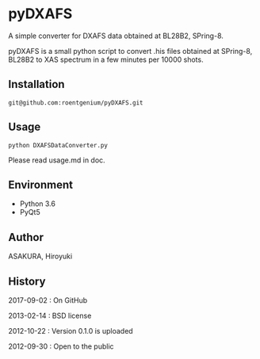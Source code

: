 # pyDXAFS

A simple converter for DXAFS data obtained at BL28B2, SPring-8.

pyDXAFS is a small python script to convert .his files obtained at SPring-8, BL28B2 to XAS spectrum in a few minutes per 10000 shots.

## Installation

```
git@github.com:roentgenium/pyDXAFS.git
```

## Usage

```
python DXAFSDataConverter.py
```

Please read usage.md in doc.

## Environment

- Python 3.6
- PyQt5

## Author

ASAKURA, Hiroyuki

## History

2017-09-02
:   On GitHub

2013-02-14
:   BSD license

2012-10-22
:   Version 0.1.0 is uploaded

2012-09-30
:   Open to the public
